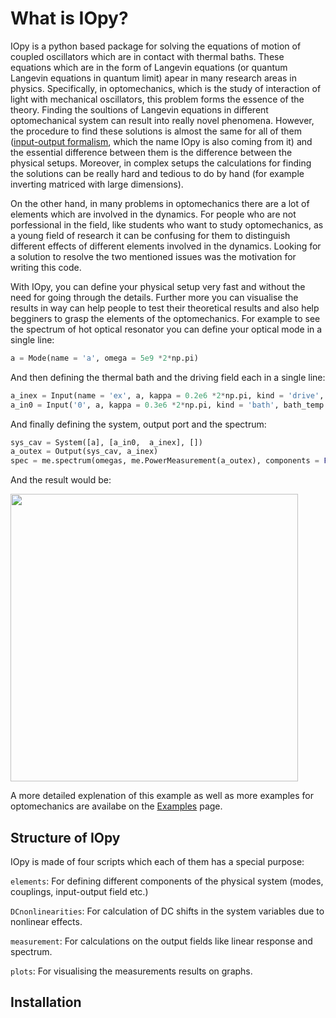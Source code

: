 # What is IOpy?

IOpy is a python based package for solving the equations of motion of coupled oscillators which are in contact with thermal baths. These equations which are in the form of Langevin equations (or quantum Langevin equations in quantum limit) apear in many research areas in physics. Specifically, in optomechanics, which is the study of interaction of light with mechanical oscillators, this problem forms the essence of the theory. Finding the soultions of Langevin equations in different optomechanical system can result into really novel phenomena. However, the procedure to find these solutions is almost the same for all of them ([input-output formalism](http://127.0.0.1:8000/theory/#input-output-formalism), which the name IOpy is also coming from it) and the essential difference between them is the difference between the physical setups. Moreover, in complex setups the calculations for finding the solutions can be really hard and tedious to do by hand (for example inverting matriced with large dimensions).

On the other hand, in many problems in optomechanics there are a lot of elements which are involved in the dynamics. For people who are not porfessional in the field, like students who want to study optomechanics, as a young field of research it can be confusing for them to distinguish different effects of different elements involved in the dynamics. Looking for a solution to resolve the two mentioned issues was the motivation for writing this code.

With IOpy, you can define your physical setup very fast and without the need for going through the details. Further more you can visualise the results in way can help people to test their theoretical results and also help begginers to grasp the elements of the optomechanics. For example to see the spectrum of hot optical resonator you can define your optical mode in a single line:

```python
a = Mode(name = 'a', omega = 5e9 *2*np.pi)
```

And then defining the thermal bath and the driving field each in a single line:

```python
a_inex = Input(name = 'ex', a, kappa = 0.2e6 *2*np.pi, kind = 'drive', omega_drive = 5e9 *2*np.pi, bath_temp = 2e-5)
a_in0 = Input('0', a, kappa = 0.3e6 *2*np.pi, kind = 'bath', bath_temp = 10e-3)
```

And finally defining the system, output port and the spectrum:

```python
sys_cav = System([a], [a_in0,  a_inex], [])
a_outex = Output(sys_cav, a_inex)
spec = me.spectrum(omegas, me.PowerMeasurement(a_outex), components = False, plot = True)
```
And the result would be:
<p align="left">
  <img width="460" src="\simple_cavity_spectrum.png">
</p>

A more detailed explenation of this example as well as more examples for optomechanics are availabe on the [Examples](http://127.0.0.1:8000/Examples/) page.


## Structure of IOpy
IOpy is made of four scripts which each of them has a special purpose:

`elements`: For defining different components of the physical system (modes, couplings, input-output field etc.)

`DCnonlinearities`: For calculation of DC shifts in the system variables due to nonlinear effects.

`measurement`: For calculations on the output fields like linear response and spectrum.

`plots`: For visualising the measurements results on graphs.

## Installation



<!---
## Comments of Nick
In general I would try to make a story around these two usecases.
IOpy aims for:
* testing and visulizing of theorectical models 
* being an educational tool to learn about the classical effects in optomechanics 
As an eyecatcher, it maybe makes sense to show a very short example of IOpy on the about page. (You can use the simple cavity example. But don't add a lot of explanation. This you will do in the examples section)
Usually people (including me =) ) that want to use the software for the first time, just look at the first page to start.
Also try to make a short comment about the structure of IOpy. What are the important files? And link to the section that gives a more detailed description.
At the end you should have some links to installation and further examples.
Installation:
git pull
and also name all the packages that have to installed to use iopy:
numpy, scipy, matplotlib (These are all the classics)